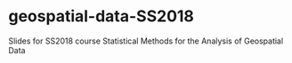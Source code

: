 # geospatial-data-SS2018
Slides for SS2018 course Statistical Methods for the Analysis of Geospatial Data
